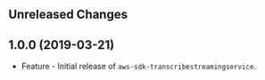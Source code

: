 Unreleased Changes
------------------

1.0.0 (2019-03-21)
------------------

* Feature - Initial release of `aws-sdk-transcribestreamingservice`.

